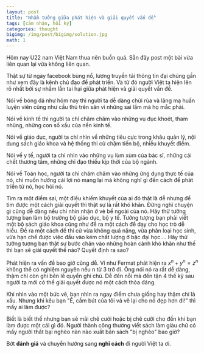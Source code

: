 ```yaml
---
layout: post
title: "Nhầm tưởng giữa phát hiện và giải quyết vấn đề"
tags: [cảm nhận, hồi ký]
categories: thought
bigimg: /img/post/bigimg/solution.jpg
math: 1
---
```


Hôm nay U22 nam Việt Nam thua nên buồn quá. Sẵn đây post một bài vừa liên quan lại vừa không liên quan.

Thật sự từ ngày facebook bùng nổ, lượng truyền tải thông tin đại chúng gần như xem đây là kênh chủ đạo để phát triển. Và từ đó người Việt ta hiện lên rõ nhất bởi sự nhầm lẫn tai hại giữa phát hiện và giải quyết vấn đề.

Nói về bóng đá như hôm nay thì người ta dễ dàng chửi rủa và lăng mạ huấn luyện viên cũng như cầu thủ trên sân vì những sai lầm mà họ mắc phải.

Nói về kinh tế thì người ta chỉ chăm chăm vào những vụ đục khoét, tham nhũng, những con số xấu của nền kinh tế.

Nói về giáo dục, người ta chỉ nhìn về những tiêu cực trong khâu quản lý, nội dung sách giáo khoa và hệ thống thi cử chậm tiến bộ, nhiều khuyết điểm.

Nói về y tế, người ta chỉ nhìn vào những vụ lùm xùm của bác sĩ, những cái chết thương tâm, những chỉ đạo thiếu kịp thời của bộ ngành.

Nói về Toán học, người ta chỉ chăm chăm vào những ứng dụng thực tế của nó, chỉ muốn hưởng cái lợi nó mang lại mà không nghĩ gì đến cách để phát triển từ nó, học hỏi nó.

Tìm ra một điểm sai, một điều khiếm khuyết của ai đó thật là dễ nhưng để tìm được một cách giải quyết thì thật sự là rất khó khăn. Đừng nghĩ chuyện gì cũng dễ dàng nếu chỉ nhìn nhận ở vẻ bề ngoài của nó. Hãy thử tưởng tượng bạn làm bộ trưởng bộ giáo dục, bộ y tế. Tưởng tượng bạn phải viết một bộ sách giáo khoa cũng như đề ra một cách để dạy cho học trò dễ hiểu. Đề ra một cách để thi cử vừa không quá nặng, vừa phân loại học sinh, vừa hạn chế được việc đầu vào kém chất lượng ở bậc đại học.... Hãy thử tưởng tượng bạn thật sự bước chân vào những hoàn cảnh khó khăn như thế thì bạn sẽ giải quyết thế nào? Quyết định ra sao?

Phát hiện ra vấn đề bao giờ cũng dễ. Ví như Fermat phát hiện ra $x^n+y^n=z^n$ không thể có nghiệm nguyên nếu n từ 3 trở đi. Ông nói nó ra rất dễ dàng, thậm chí còn ghi bên lề quyển ghi chú. Dễ đến nỗi mà đến tận 4 thế kỷ sau người ta mới có thể giải quyết được nó một cách thỏa đáng.

Khi nhìn vào một bức vẽ, bạn nhìn ra ngay điểm chưa giống hay thậm chí là xấu. Nhưng khi kêu bạn "Ê, cầm bút của tôi và vẽ lại cho nó đẹp hơn đi!" thì mấy ai làm được?

Biết là biết thế nhưng bạn sẽ mãi chê cười hoặc bị chê cười cho đến khi bạn làm được một cái gì đó. Người thành công thường viết sách làm giàu chứ có mấy người thất bại nghèo nàn nào xuất bản sách "bị nghèo" bao giờ?

Bớt **đánh giá** và chuyển hướng sang **nghĩ cách** đi người Việt ta ơi.